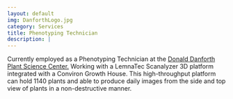 ```yaml
---
layout: default
img: DanforthLogo.jpg
category: Services
title: Phenotyping Technician
description: |
---
```

  Currently employed as a Phenotyping Technician at the <a href="https://www.danforthcenter.org/" target="_blank">Donald Danforth Plant Science Center.</a> 
  Working with a LemnaTec Scanalyzer 3D platform integrated with a Conviron Growth House. This high-throughput platform can
  hold 1140 plants and able to produce daily images from the side and top view of plants in a non-destructive manner.